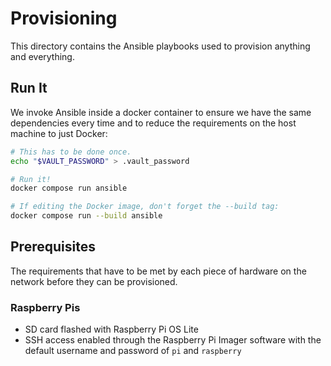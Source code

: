 # Provisioning

This directory contains the Ansible playbooks used to provision anything and
everything.

## Run It

We invoke Ansible inside a docker container to ensure we have the same
dependencies every time and to reduce the requirements on the host machine to
just Docker:

```bash
# This has to be done once.
echo "$VAULT_PASSWORD" > .vault_password

# Run it!
docker compose run ansible

# If editing the Docker image, don't forget the --build tag:
docker compose run --build ansible
```

## Prerequisites

The requirements that have to be met by each piece of hardware on the network
before they can be provisioned.

### Raspberry Pis

* SD card flashed with Raspberry Pi OS Lite
* SSH access enabled through the Raspberry Pi Imager software with the default
  username and password of `pi` and `raspberry`
